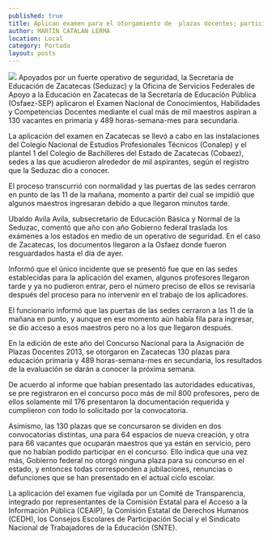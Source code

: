 ```yaml
---
published: true
title: Aplican examen para el otorgamiento de  plazas docentes; participan mil 176 maestros
author: MARTIN CATALAN LERMA
location: Local
category: Portada
layout: posts
---
```


![](http://i.imgur.com/RcUAZFEm.jpg)
Apoyados por un fuerte operativo de seguridad, la Secretaría de Educación de Zacatecas (Seduzac) y la Oficina de Servicios Federales de Apoyo a la Educación en Zacatecas de la Secretaría de Educación Pública (Osfaez-SEP) aplicaron el Examen Nacional de Conocimientos, Habilidades y Competencias Docentes mediante el cual más de mil maestros aspiran a 130 vacantes en primaria y 489 horas-semana-mes para secundaria.

La aplicación del examen en Zacatecas se llevó a cabo en las instalaciones del Colegio Nacional de Estudios Profesionales Técnicos (Conalep) y el plantel 1 del Colegio de Bachilleres del Estado de Zacatecas (Cobaez), sedes a las que acudieron alrededor de mil aspirantes, según el registro que la Seduzac dio a conocer.

El proceso transcurrió con normalidad y las puertas de las sedes cerraron en punto de las 11 de la mañana, momento a partir del cual se impidió que algunos maestros ingresaran debido a que llegaron minutos tarde.

Ubaldo Avila Avila, subsecretario de Educación Básica y Normal de la Seduzac, comentó que año con año Gobierno federal traslada los exámenes a los estados en medio de un operativo de seguridad. En el caso de Zacatecas, los documentos llegaron a la Osfaez donde fueron resguardados hasta el día de ayer.

Informó que el único incidente que se presentó fue que en las sedes establecidas para la aplicación del examen, algunos profesores llegaron tarde y ya no pudieron entrar, pero el número preciso de ellos se revisaría después del proceso para no intervenir en el trabajo de los aplicadores.

El funcionario informó que las puertas de las sedes cerraron a las 11 de la mañana en punto, y aunque en ese momento aún había fila para ingresar, se dio acceso a esos maestros pero no a los que llegaron después.

En la edición de este año del Concurso Nacional para la Asignación de Plazas Docentes 2013, se otorgaron en Zacatecas 130 plazas para educación primaria y 489 horas-semana-mes en secundaria, los resultados de la evaluación se darán a conocer la próxima semana.

De acuerdo al informe que habían presentado las autoridades educativas, se pre registraron en el concurso poco más de mil 800 profesores, pero de ellos solamente mil 176 presentaron la documentación requerida y cumplieron con todo lo solicitado por la convocatoria.

Asimismo, las 130 plazas que se concursaron se dividen en dos convocatorias distintas, una para 64 espacios de nueva creación, y otra para 66 vacantes que ocuparán maestros que ya están en servicio, pero que no habían podido participar en el concurso. Ello indica que una vez más, Gobierno federal no otorgó ninguna plaza para su concurso en el estado, y entonces todas corresponden a jubilaciones, renuncias o defunciones que se han presentado en el actual ciclo escolar.

La aplicación del examen fue vigilada por un Comité de Transparencia, integrado por representantes de la Comisión Estatal para el Acceso a la Información Pública (CEAIP), la Comisión Estatal de Derechos Humanos (CEDH), los Consejos Escolares de Participación Social y el Sindicato Nacional de Trabajadores de la Educación (SNTE).
